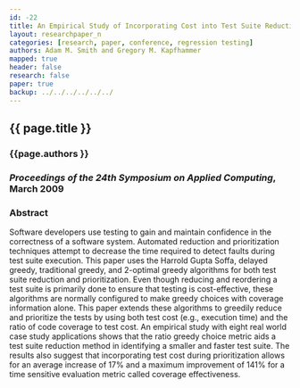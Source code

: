 ```yaml
---
id: -22
title: An Empirical Study of Incorporating Cost into Test Suite Reduction and Prioritization
layout: researchpaper_n
categories: [research, paper, conference, regression testing]
authors: Adam M. Smith and Gregory M. Kapfhammer
mapped: true
header: false
research: false
paper: true
backup: ../../../../../../
---
```


## {{ page.title }} [<i class="fa fa-download"></i>]({{site.baseurl}}download/research/papers/sac2009-smith-kapfhammer.pdf "Download this Paper!")

### {{page.authors }}

### <em>Proceedings of the 24th Symposium on Applied Computing</em>, March 2009

### Abstract

Software developers use testing to gain and maintain confidence in the correctness of a software system. Automated
reduction and prioritization techniques attempt to decrease the time required to detect faults during test suite
execution. This paper uses the Harrold Gupta Soffa, delayed greedy, traditional greedy, and 2-optimal greedy algorithms
for both test suite reduction and prioritization. Even though reducing and reordering a test suite is primarily done to
ensure that testing is cost-effective, these algorithms are normally configured to make greedy choices with coverage
information alone. This paper extends these algorithms to greedily reduce and prioritize the tests by using both
test cost (e.g., execution time) and the ratio of code coverage to test cost. An empirical study with eight real
world case study applications shows that the ratio greedy choice metric aids a test suite reduction method in
identifying a smaller and faster test suite. The results also suggest that incorporating test cost during
prioritization allows for an average increase of 17% and a maximum improvement of 141% for a time sensitive
evaluation metric called coverage effectiveness.

